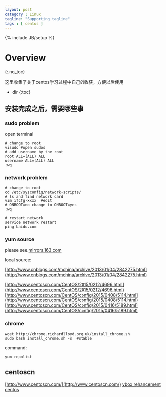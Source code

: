 ```yaml
---
layout: post
category : Linux
tagline: "Supporting tagline"
tags : [ centos ]
---
```

{% include JB/setup %}

# Overview
{:.no_toc}

这里收集了关于centos学习过程中自己的收获，方便以后使用
* dir
{:toc}

## **安装完成之后，需要哪些事**

### sudo problem

open terminal

```
# change to root
visudo #open sudos
# add username by the root
root ALL=(ALL) ALL
username ALL=(ALL) ALL
:wq
```

### network problem

```
# change to root
cd /etc/sysconfig/network-scripts/
# ls and find network card
vim ifcfg-xxxx	#edit
# ONBOOT=no change to ONBOOT=yes
:wq

# restart network
service network restart
ping baidu.com
```

### yum source

please see.[mirrors.163.com](http://mirrors.163.com/)

local source:

[http://www.cnblogs.com/mchina/archive/2013/01/04/2842275.html](http://www.cnblogs.com/mchina/archive/2013/01/04/2842275.html)

[http://www.centoscn.com/CentOS/2015/0212/4696.html](http://www.centoscn.com/CentOS/2015/0212/4696.html)
[http://www.centoscn.com/CentOS/config/2015/0408/5114.html](http://www.centoscn.com/CentOS/config/2015/0408/5114.html)
[http://www.centoscn.com/CentOS/config/2015/0416/5189.html](http://www.centoscn.com/CentOS/config/2015/0416/5189.html)



### chrome

```
wget http://chrome.richardlloyd.org.uk/install_chrome.sh
sudo bash install_chrome.sh -s	#stable
```


command:

```
yum repolist
```







## centoscn

[http://www.centoscn.com/](http://www.centoscn.com/)
[vbox rehancement centos](http://blog.csdn.net/wuxuguang123/article/details/9713469)

